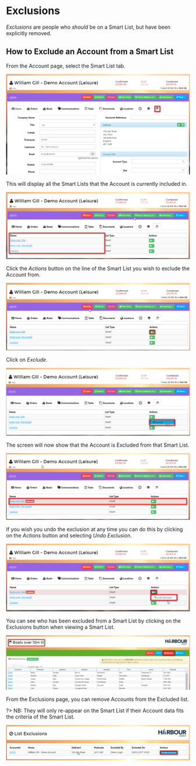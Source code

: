 # Exclusions #

*Exclusions* are people who *should* be on a Smart List, but have been explicitly removed.

## How to Exclude an Account from a Smart List ##

From the Account page, select the Smart List tab.

![Query Editor](img/exclusions1.png)

This will display all the Smart Lists that the Account is currently included in.

![Query Editor](img/exclusions2.png)

Click the *Actions* button on the line of the Smart List you wish to exclude the Account from.

![Query Editor](img/exclusions3.png)

Click on *Exclude*.

![Query Editor](img/exclusions4.png)

The screen will now show that the Account is Excluded from that Smart List.

![Query Editor](img/exclusions5.png)

If you wish you undo the exclusion at any time you can do this by clicking on the *Actions* button and selecting *Undo Exclusion*. 

![Query Editor](img/exclusions6.png)

You can see who has been excluded from a Smart List by clicking on the Exclusions button when viewing a Smart List.

![Query Editor](img/exclusions7.png)

From the Exclusions page, you can remove Accounts from the Excluded list.  

?> NB: They will only re-appear on the Smart List if their Account data fits the criteria of the Smart List.

![Query Editor](img/exclusions8.png)



